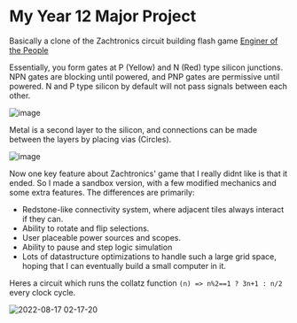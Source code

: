 # My Year 12 Major Project

Basically a clone of the Zachtronics circuit building flash game [Enginer of the People](https://www.zachtronics.com/kohctpyktop-engineer-of-the-people/)

Essentially, you form gates at P (Yellow) and N (Red) type silicon junctions. NPN gates are blocking until powered, and PNP gates are permissive until powered. N and P type silicon by default will not pass signals between each other.

![image](https://user-images.githubusercontent.com/18377830/184943812-187d4a4e-8915-4429-9b4c-de9f142292f8.png)

Metal is a second layer to the silicon, and connections can be made between the layers by placing vias (Circles).

![image](https://user-images.githubusercontent.com/18377830/184944458-c8dec002-fc69-4cae-bef3-b80e4e4083e8.png)

Now one key feature about Zachtronics' game that I really didnt like is that it ended. So I made a sandbox version, with a few modified mechanics and some extra features.
The differences are primarily:
- Redstone-like connectivity system, where adjacent tiles always interact if they can.
- Ability to rotate and flip selections.
- User placeable power sources and scopes.
- Ability to pause and step logic simulation
- Lots of datastructure optimizations to handle such a large grid space, hoping that I can eventually build a small computer in it.

Heres a circuit which runs the collatz function `(n) => n%2==1 ? 3n+1 : n/2` every clock cycle.

![2022-08-17 02-17-20](https://user-images.githubusercontent.com/18377830/184942688-b492d9ac-e74f-48e7-9bc2-e134a2d385d7.gif)
